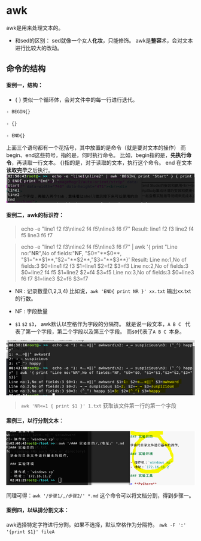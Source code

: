 awk
===
awk是用来处理文本的。

- 和sed的区别：
sed就像一个女人**化妆**，只能修饰。
awk是**整容**术，会对文本进行比较大的改动。

## **命令的结构**
#### 案例一，结构：
- { } 类似一个循环体，会对文件中的每一行进行迭代。
```
- BEGIN{}

- {}

- END{}
```
上面三个语句都有一个花括号，其中放置的是命令（就是要对文本的操作）
而begin、end这些符号，指的是，何时执行命令。
比如，begin指的是，**先执行命令**，再读取一行文本。
{}指的是，对于读取的文本，执行这个命令。
end 在文本**读取完毕**之后执行。
![](https://raw.githubusercontent.com/Whale3070/Whale3070.github.io/master/images/0701/%E6%8D%95%E8%8E%B7.PNG)

#### 案例二，awk的标识符：
>echo -e "line1 f2 f3\nline2 f4 f5\nline3 f6 f7"
Result:
line1 f2 f3
line2 f4 f5 
line3 f6 f7

>echo -e "line1 f2 f3\nline2 f4 f5\nline3 f6 f7" | awk '{ print "Line no:"**NR**",No of fields:"**NF**, "$0="**$0**, "$1="**$1**,"$2="**$2**,"$3="**$3**}'
Result:
>Line no:1,No of fields:3 $0=line1 f2 f3 $1=line1 $2=f2 $3=f3
Line no:2,No of fields:3 $0=line2 f4 f5 $1=line2 $2=f4 $3=f5
Line no:3,No of fields:3 $0=line3 f6 f7 $1=line3 $2=f6 $3=f7

- NR : 记录数量(1,2,3,4)
比如说，`awk 'END{ print NR }' xx.txt` 输出xx.txt的行数。
- NF : 字段数量

- `$1` `$2` `$3`， awk默认以空格作为字段的分隔符。
  就是说一段文本，`A B C ` 代表了第一个字段，第二个字段以及第三个字段。
而`$0`代表了`A B C `本身。

![](https://raw.githubusercontent.com/Whale3070/Whale3070.github.io/master/images/0701/%E6%8D%95%E8%8E%B7%203.PNG)

>`awk 'NR<=1 { print $1 }' 1.txt`
获取该文件第一行的第一个字段

#### 案例三，以行分割文本：
![捕获 4](https://raw.githubusercontent.com/Whale3070/Whale3070.github.io/master/images/0701/%E6%8D%95%E8%8E%B7%204.PNG)

同理可得：`awk '/步骤1/,/步骤2/' *.md`
这个命令可以将文档分割，得到步骤一。

#### 案例四，以纵排分割文本：
awk选择特定字符进行分割。如果不选择，默认空格作为分隔符。
`awk -F ':' '{print $1}' fileA`
